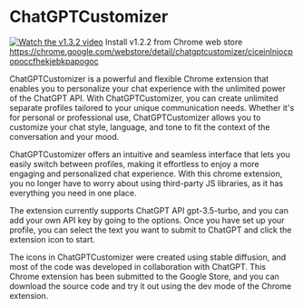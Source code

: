 # ChatGPTCustomizer
[![Watch the v1.3.2 video](https://img.youtube.com/vi/mc2GYLrngbk/maxresdefault.jpg)](https://youtu.be/mc2GYLrngbk)
Install v1.2.2 from Chrome web store https://chrome.google.com/webstore/detail/chatgptcustomizer/ciceinlnjocpopoccfhekjebkpapogoc

ChatGPTCustomizer is a powerful and flexible Chrome extension that enables you to personalize your chat experience with the unlimited power of the ChatGPT API. With ChatGPTCustomizer, you can create unlimited separate profiles tailored to your unique communication needs. Whether it's for personal or professional use, ChatGPTCustomizer allows you to customize your chat style, language, and tone to fit the context of the conversation and your mood.

ChatGPTCustomizer offers an intuitive and seamless interface that lets you easily switch between profiles, making it effortless to enjoy a more engaging and personalized chat experience. With this chrome extension, you no longer have to worry about using third-party JS libraries, as it has everything you need in one place.

The extension currently supports ChatGPT API gpt-3.5-turbo, and you can add your own API key by going to the options. Once you have set up your profile, you can select the text you want to submit to ChatGPT and click the extension icon to start.

The icons in ChatGPTCustomizer were created using stable diffusion, and most of the code was developed in collaboration with ChatGPT. This Chrome extension has been submitted to the Google Store, and you can download the source code and try it out using the dev mode of the Chrome extension.
